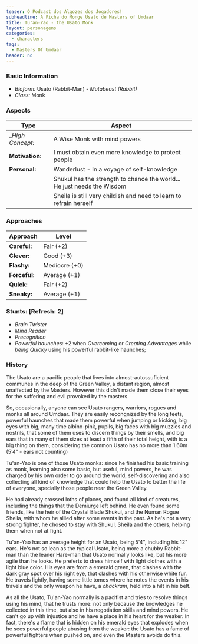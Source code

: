```yaml
---
teaser: O Podcast dos Algozes dos Jogadores!
subheadline: A Ficha do Monge Usato de Masters of Umdaar
title: Tu'an-Yao - the Usato Monk
layout: personagens
categories:
  - characters
tags:
  - Masters Of Umdaar 
header: no
---
```


### Basic Information

+ _Bioform:_ Usato (Rabbit-Man) - _Mutabeast (Rabbit)_
+ _Class:_ Monk

### Aspects

| **Type**         | **Aspect**                                                              |
|------------------|-------------------------------------------------------------------------|
| __High Concept:_ | A Wise Monk with mind powers                                            |
| __Motivation:__  | I must obtain even more knowledge to protect people                     |
| __Personal:__    | Wanderlust - In a voyage of self-knowledge                              |
|                  | Shukul has the strength to chance the world... He just needs the Wisdom |
|                  | Sheila is still very childish and need to learn to refrain herself      |

### Approaches

| **Approach**    | **Level**     |
|-----------------|---------------|
| __Careful:__    | Fair (+2)     |
| __Clever:__     | Good (+3)     |
| __Flashy:__     | Mediocre (+0) |
| __Forceful:__   | Average (+1)  |
| __Quick:__      | Fair (+2)     |
| __Sneaky:__     | Average (+1)  |

### Stunts: [Refresh: 2]

+ _Brain Twister_
+ _Mind Reader_
+ _Precognition_
+ _Powerful haunches_: +2 when _Overcoming_ or _Creating Advantages_ while _being Quicky_ using his powerful rabbit-like haunches;

### History 

The Usato are a pacific people that lives into almost-autossuficient communes in the deep of the Green Valley, a distant region, almost unaffected by the Masters. However this didn't made them close their eyes for the suffering and evil provoked by the masters. 

So, occasionally, anyone can see Usato rangers, warriors, rogues and monks all around Umdaar. They are easily recongnized by the long feets, powerful haunches that made them powerful when jumping or kicking, big eyes with big, many time albino-pink, pupils, big faces with big muzzles and nostrils, that some of them uses to discern things by their smells, and big ears that in many of them sizes at least a fifth of their total height, with is a big thing on them, considering the common Usato has no more than 1.60m (5'4" - ears not counting)

Tu'an-Yao is one of those Usato monks: since he finished his basic training as monk, learning also some basic, but useful, mind powers, he was charged by his own order to go around the world, self-discovering and also collecting all kind of knowledge that could help the Usato to better the life of everyone, specially those people near the Green Valley.

He had already crossed loths of places, and found all kind of creatures, including the things that the Demiurge left behind. He even found some friends, like the heir of the Crystal Blade Shukul, and the Numan Rogue Sheila, with whom he allied after some events in the past. As he's not a very strong fighter, he chosed to stay with Shukul, Sheila and the others, helping them when not at fight.

Tu'an-Yao has an average height for an Usato, being 5'4", including his 12" ears. He's not so lean as the typical Usato, being more a chubby Rabbit-man than the leaner Hare-man that Usato normally looks like, but his more agile than he looks. He preferts to dress himself with light clothes with a light blue color. His eyes are from a emerald green, that clashes with the dark gray spot over his right eye, that clashes with his otherwise white fur. He travels lightly, having some little tomes where he notes the events in his travels and the only weapon he have, a _chackram_, held into a hilt in his belt.

As all the Usato, Tu'an-Yao normally is a pacifist and tries to resolve things using his mind, that he trusts more: not only because the knowledges he collected in this time, but also in his negotiation skills and mind powers. He can't go up with injustice and he have a place in his heart for the weaker. In fact, there's a flame that is hidden on his emerald eyes that explodes when he sees powerful people abusing from the weaker: the Usato has a fame of powerful fighters when pushed on, and even the Masters avoids do this.
